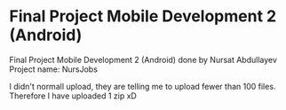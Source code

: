 # Final Project Mobile Development 2 (Android)
Final Project Mobile Development 2 (Android) done by Nursat Abdullayev
Project name: NursJobs

I didn't normall upload, they are telling me to upload fewer than 100 files. Therefore I have uploaded 1 zip xD
